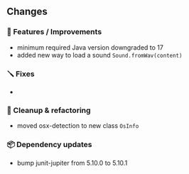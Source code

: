 ## Changes

### 🚀 Features / Improvements

- minimum required Java version downgraded to 17
- added new way to load a sound `Sound.fromWav(content)`

### 🪛 Fixes

-

### 🧽 Cleanup & refactoring

- moved osx-detection to new class `OsInfo`

### 📦 Dependency updates

- bump junit-jupiter from 5.10.0 to 5.10.1
